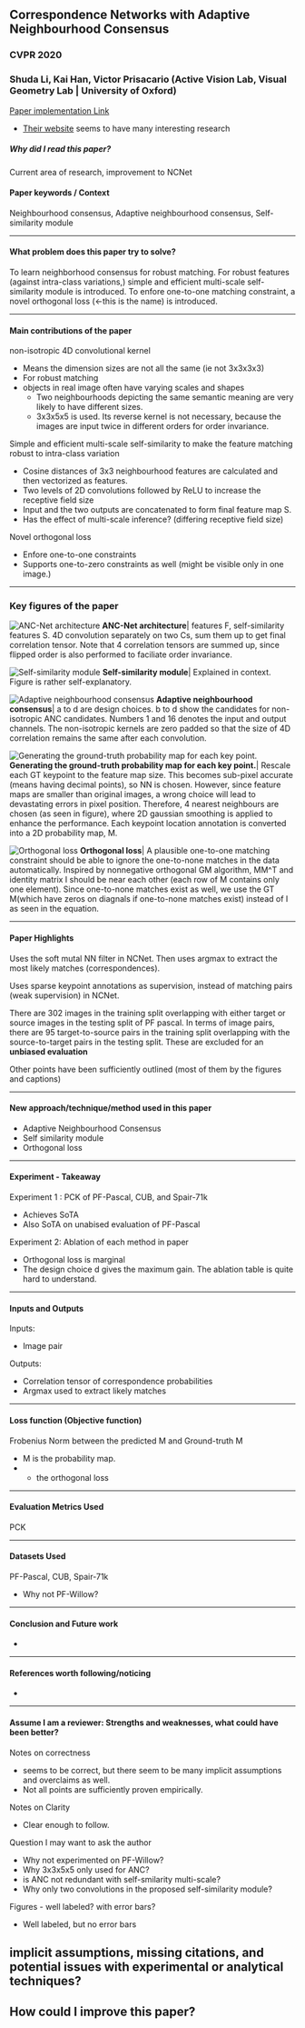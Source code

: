 ## Correspondence Networks with Adaptive Neighbourhood Consensus
### CVPR 2020
### Shuda Li, Kai Han, Victor Prisacario (Active Vision Lab, Visual Geometry Lab | University of Oxford)
[Paper implementation Link](https://github.com/ActiveVisionLab/ANCNet)
* [Their website](https://code.active.vision/) seems to have many interesting research


##### Why did I read this paper?
Current area of research, improvement to NCNet

#### Paper keywords / Context
Neighbourhood consensus, Adaptive neighbourhood consensus, Self-similarity module

***

#### What problem does this paper try to solve?
To learn neighborhood consensus for robust matching. For robust features (against intra-class variations,) simple and efficient multi-scale self-similarity module is introduced. To enfore one-to-one matching constraint, a novel orthogonal loss (<-this is the name) is introduced.
***

#### Main contributions of the paper
non-isotropic 4D convolutional kernel
* Means the dimension sizes are not all the same (ie not 3x3x3x3)
* For robust matching
* objects in real image often have varying scales and shapes
  * Two neighbourhoods depicting the same semantic meaning are very likely to have different sizes.
  * 3x3x5x5 is used. Its reverse kernel is not necessary, because the images are input twice in different orders for order invariance.

Simple and efficient multi-scale self-similarity to make the feature matching robust to intra-class variation
* Cosine distances of 3x3 neighbourhood features are calculated and then vectorized as features.
* Two levels of 2D convolutions followed by ReLU to increase the receptive field size
* Input and the two outputs are concatenated to form final feature map S.
* Has the effect of multi-scale inference? (differing receptive field size)

Novel orthogonal loss
* Enfore one-to-one constraints
* Supports one-to-zero constraints as well (might be visible only in one image.)


***

### Key figures of the paper

![ANC-Net architecture](../assets/9/9_1.png)
**ANC-Net architecture**| features F, self-similarity features S. 4D convolution separately on two Cs, sum them up to get final correlation tensor. Note that 4 correlation tensors are summed up, since flipped order is also performed to faciliate order invariance.

![Self-similarity module](../assets/9/9_2.png)
**Self-similarity module**| Explained in context. Figure is rather self-explanatory.

![Adaptive neighbourhood consensus](../assets/9/9_3.png)
**Adaptive neighbourhood consensus**| a to d are design choices. b to d show the candidates for non-isotropic ANC candidates. Numbers 1 and 16 denotes the input and output channels. The non-isotropic kernels are zero padded so that the size of 4D correlation remains the same after each convolution.

![Generating the ground-truth probability map for each key point.](../assets/9/9_4.png)
**Generating the ground-truth probability map for each key point.**| Rescale each GT keypoint to the feature map size. This becomes sub-pixel accurate (means having decimal points), so NN is chosen. However, since feature maps are smaller than original images, a wrong choice will lead to devastating errors in pixel position. Therefore, 4 nearest neighbours are chosen (as seen in figure), where 2D gaussian smoothing is applied to enhance the performance. Each keypoint location annotation is converted into a 2D probability map, M.

![Orthogonal loss](../assets/9/9_5.png)
**Orthogonal loss**| A plausible one-to-one matching constraint should be able to ignore the one-to-none matches in the data automatically. Inspired by nonnegative orthogonal GM algorithm, MM^T and identity matrix I should be near each other (each row of M contains only one element). Since one-to-none matches exist as well, we use the GT M(which have zeros on diagnals if one-to-none matches exist) instead of I as seen in the equation.

***

#### Paper Highlights
Uses the soft mutal NN filter in NCNet. Then uses argmax to extract the most likely matches (correspondences).

Uses sparse keypoint annotations as supervision, instead of matching pairs (weak supervision) in NCNet.

There are 302 images in the training split overlapping with either target or source images in the testing split of PF pascal. In terms of image pairs, there are 95 target-to-source pairs in the training split overlapping with the source-to-target pairs in the testing split. These are excluded for an **unbiased evaluation**

Other points have been sufficiently outlined (most of them by the figures and captions)

***

#### New approach/technique/method used in this paper 
* Adaptive Neighbourhood Consensus
* Self similarity module
* Orthogonal loss

***

#### Experiment - Takeaway
Experiment 1 : PCK of PF-Pascal, CUB, and Spair-71k
* Achieves SoTA
* Also SoTA on unabised evaluation of PF-Pascal

Experiment 2: Ablation of each method in paper
* Orthogonal loss is marginal
* The design choice d gives the maximum gain. The ablation table is quite hard to understand.

***

#### Inputs and Outputs 
Inputs:
* Image pair

Outputs:
* Correlation tensor of correspondence probabilities
* Argmax used to extract likely matches

***

#### Loss function (Objective function)
Frobenius Norm between the predicted M and Ground-truth M
* M is the probability map.
* + the orthogonal loss

***

#### Evaluation Metrics Used
PCK

***

#### Datasets Used
PF-Pascal, CUB, Spair-71k
* Why not PF-Willow?

***

#### Conclusion and Future work
-
***

#### References worth following/noticing
-

***

#### Assume I am a reviewer: Strengths and weaknesses, what could have been better?
Notes on correctness
- seems to be correct, but there seem to be many implicit assumptions and overclaims as well.
- Not all points are sufficiently proven empirically.

Notes on Clarity
- Clear enough to follow.

Question I may want to ask the author
* Why not experimented on PF-Willow?
* Why 3x3x5x5 only used for ANC?
* is ANC not redundant with self-smilarity multi-scale?
* Why only two convolutions in the proposed self-similarity module?

Figures - well labeled? with error bars?
- Well labeled, but no error bars

implicit assumptions, missing citations, and potential issues with experimental or analytical techniques?
-

How could I improve this paper?
-